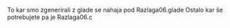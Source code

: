 To kar smo zgenerirali z glade se nahaja pod Razlaga06.glade
Ostalo kar še potrebujete pa je Razlaga06.c

